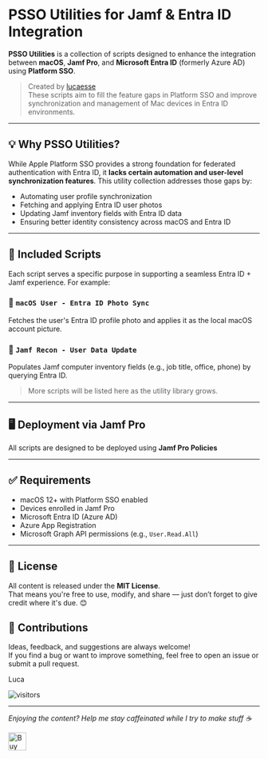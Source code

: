 # PSSO Utilities for Jamf & Entra ID Integration

**PSSO Utilities** is a collection of scripts designed to enhance the integration between **macOS**, **Jamf Pro**, and **Microsoft Entra ID** (formerly Azure AD) using **Platform SSO**.

> Created by [lucaesse](https://github.com/lucaesse)  
> These scripts aim to fill the feature gaps in Platform SSO and improve synchronization and management of Mac devices in Entra ID environments.

---

## 💡 Why PSSO Utilities?

While Apple Platform SSO provides a strong foundation for federated authentication with Entra ID, it **lacks certain automation and user-level synchronization features**. This utility collection addresses those gaps by:

- Automating user profile synchronization
- Fetching and applying Entra ID user photos
- Updating Jamf inventory fields with Entra ID data
- Ensuring better identity consistency across macOS and Entra ID

---

## 🧰 Included Scripts

Each script serves a specific purpose in supporting a seamless Entra ID + Jamf experience. For example:

### 🔹 `macOS User - Entra ID Photo Sync`
Fetches the user's Entra ID profile photo and applies it as the local macOS account picture.

### 🔹 `Jamf Recon - User Data Update`
Populates Jamf computer inventory fields (e.g., job title, office, phone) by querying Entra ID.

> More scripts will be listed here as the utility library grows.

---

## 🖥️ Deployment via Jamf Pro

All scripts are designed to be deployed using **Jamf Pro Policies**

---

## ✅ Requirements

- macOS 12+ with Platform SSO enabled
- Devices enrolled in Jamf Pro
- Microsoft Entra ID (Azure AD)
- Azure App Registration
- Microsoft Graph API permissions (e.g., `User.Read.All`)

---

## 🧾 License

All content is released under the **MIT License**.  
That means you're free to use, modify, and share — just don’t forget to give credit where it's due. 😊

## 🙌 Contributions

Ideas, feedback, and suggestions are always welcome!  
If you find a bug or want to improve something, feel free to open an issue or submit a pull request.

Luca

![visitors](https://visitor-badge.laobi.icu/badge?page_id=lucaesse.Jamf-McNuggets)

<hr>
<p><i>Enjoying the content? Help me stay caffeinated while I try to make stuff ☕</i></p>
        <a href='https://ko-fi.com/N4N11G5OW8' target='_blank'><img height='36' style='border:0px;height:36px;' src='https://storage.ko-fi.com/cdn/kofi6.png?v=6' border='0' alt='Buy Me a Coffee at ko-fi.com' /></a>
